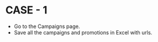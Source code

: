 # CASE - 1 

* Go to the Campaigns page.
* Save all the campaigns and promotions in Excel with urls.

